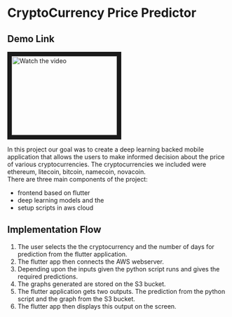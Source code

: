 # CryptoCurrency Price Predictor

## Demo Link
<a href="https://www.youtube.com/shorts/oJvB3v74WUc" target="_blank">
 <img src="http://img.youtube.com/vi/nTQUwghvy5Q/mqdefault.jpg" alt="Watch the video" width="240" height="180" border="10" />
</a>


In this project our goal was to create a deep learning backed mobile application that allows the users to make informed decision about the price of various cryptocurrencies.
The cryptocurrencies we included were ethereum, litecoin, bitcoin, namecoin, novacoin. 
<br>There are three main components of the project: 
* frontend based on flutter 
* deep learning models and the 
* setup scripts in aws cloud

## Implementation Flow

1. The user selects the the cryptocurrency and the number of days for prediction from the flutter application.
2. The flutter app then connects the AWS webserver.
3. Depending upon the inputs given the python script runs and gives the required predictions.
4. The graphs generated are stored on the S3 bucket.
5. The flutter application gets two outputs. The prediction from the python script and the graph from the S3 bucket.
6. The flutter app then displays this output on the screen.
